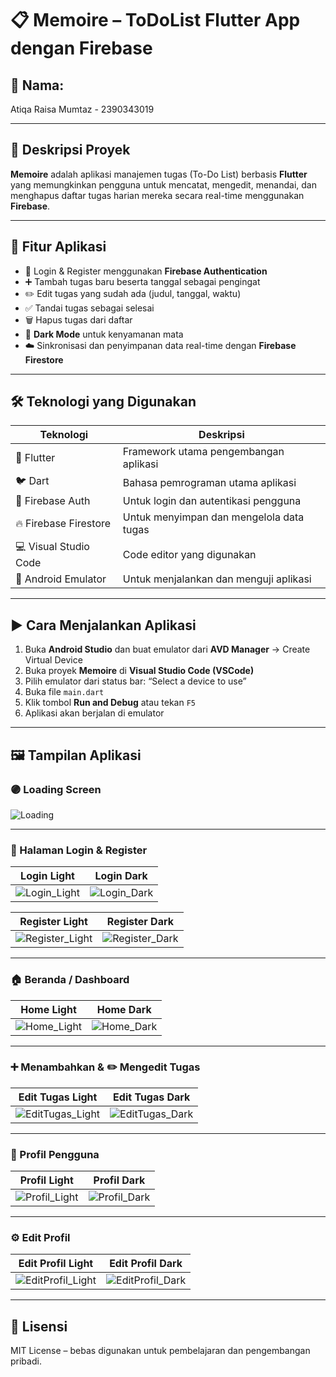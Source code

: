 # 📋 Memoire – ToDoList Flutter App dengan Firebase

## 👤 Nama:

Atiqa Raisa Mumtaz - 2390343019

---

## 📝 Deskripsi Proyek

**Memoire** adalah aplikasi manajemen tugas (To-Do List) berbasis **Flutter** yang memungkinkan pengguna untuk mencatat, mengedit, menandai, dan menghapus daftar tugas harian mereka secara real-time menggunakan **Firebase**.

---

## 🚀 Fitur Aplikasi

- 🔐 Login & Register menggunakan **Firebase Authentication**
- ➕ Tambah tugas baru beserta tanggal sebagai pengingat
- ✏️ Edit tugas yang sudah ada (judul, tanggal, waktu)
- ✅ Tandai tugas sebagai selesai
- 🗑️ Hapus tugas dari daftar
- 🌙 **Dark Mode** untuk kenyamanan mata
- ☁️ Sinkronisasi dan penyimpanan data real-time dengan **Firebase Firestore**

---

## 🛠️ Teknologi yang Digunakan

| Teknologi              | Deskripsi                                |
|------------------------|-------------------------------------------|
| 🧩 Flutter              | Framework utama pengembangan aplikasi     |
| 🐦 Dart                 | Bahasa pemrograman utama aplikasi         |
| 🔐 Firebase Auth        | Untuk login dan autentikasi pengguna      |
| 🔥 Firebase Firestore   | Untuk menyimpan dan mengelola data tugas |
| 💻 Visual Studio Code   | Code editor yang digunakan                |
| 📱 Android Emulator     | Untuk menjalankan dan menguji aplikasi    |

---

## ▶️ Cara Menjalankan Aplikasi

1. Buka **Android Studio** dan buat emulator dari **AVD Manager** → Create Virtual Device
2. Buka proyek **Memoire** di **Visual Studio Code (VSCode)**
3. Pilih emulator dari status bar: “Select a device to use”
4. Buka file `main.dart`
5. Klik tombol **Run and Debug** atau tekan `F5`
6. Aplikasi akan berjalan di emulator

---

## 🖼️ Tampilan Aplikasi

### 🟣 Loading Screen

![Loading](assets/screenshots/Loading.jpeg)

---

### 🔐 Halaman Login & Register

| Login Light | Login Dark |
|-------------|------------|
| ![Login_Light](assets/screenshots/Login_Light.jpeg) | ![Login_Dark](assets/screenshots/Login_Dark.jpeg) |

| Register Light | Register Dark |
|----------------|---------------|
| ![Register_Light](assets/screenshots/Register_Light.jpeg) | ![Register_Dark](assets/screenshots/Register_Dark.jpeg) |

---

### 🏠 Beranda / Dashboard

| Home Light | Home Dark |
|------------|-----------|
| ![Home_Light](assets/screenshots/Home_Light.jpeg) | ![Home_Dark](assets/screenshots/Home_Dark.jpeg) |

---

### ➕ Menambahkan & ✏️ Mengedit Tugas

| Edit Tugas Light | Edit Tugas Dark |
|------------------|-----------------|
| ![EditTugas_Light](assets/screenshots/EditTugas_Light.jpeg) | ![EditTugas_Dark](assets/screenshots/EditTugas_Dark.jpeg) |

---

### 👤 Profil Pengguna

| Profil Light | Profil Dark |
|--------------|-------------|
| ![Profil_Light](assets/screenshots/Profil_Light.jpeg) | ![Profil_Dark](assets/screenshots/Profil_Dark.jpeg) |

---

### ⚙️ Edit Profil

| Edit Profil Light | Edit Profil Dark |
|-------------------|------------------|
| ![EditProfil_Light](assets/screenshots/EditProfil_Light.jpeg) | ![EditProfil_Dark](assets/screenshots/EditProfil_Dark.jpeg) |

---

## 📄 Lisensi

MIT License – bebas digunakan untuk pembelajaran dan pengembangan pribadi.
